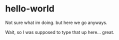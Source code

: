 # hello-world
Not sure what im doing. but here we go anyways.



Wait, so I was supposed to type that up here... great.
